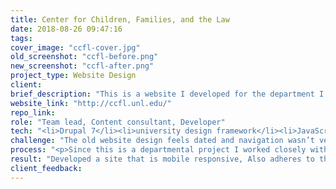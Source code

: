 ```yaml
---
title: Center for Children, Families, and the Law
date: 2018-08-26 09:47:16
tags:
cover_image: "ccfl-cover.jpg"
old_screenshot: "ccfl-before.png"
new_screenshot: "ccfl-after.png"
project_type: Website Design
client:
brief_description: "This is a website I developed for the department I worked in." 
website_link: "http://ccfl.unl.edu/"
repo_link:
role: "Team lead, Content consultant, Developer"
tech: "<li>Drupal 7</li><li>university design framework</li><li>JavaScript</li><li>SCSS</li><li>HTML</li><li>Twig</li>"
challenge: "The old website design feels dated and navigation wasn’t very user friendly. It was difficult to navigate and locate information. The site was in need of a complete redesign and move to the university’s Drupal system." 
process: "<p>Since this is a departmental project I worked closely with the department’s director, various project directors, and a graphic designer in the department. I hold frequent meetings with various stakeholders and gathered requirements and feedback about the existing site. Existing content was inventoried and old and unnecessary content was removed. I lead the conversations surrounding the purpose of the site and branding and proposed a new look, content and marketing strategy which was well received. I also created a more intuitive information architecture based off on the content strategy and the team’s discussions.</p><p>Working with the university’s custom framework, I designed and developed custom layouts and components inside of Drupal. I also wrote custom JS widgets using vanilla JavaScript. and one such example is an accessible accordion which is implemented using AMD.</p><p>I also incorporated inclusive design and principles and UX best practices to elevate the site from good to better.</p>"
result: "Developed a site that is mobile responsive, Also adheres to the organization’s branding guidelines and WCAG 2.0 AA web accessibility standards. On the backend, I created many templated custom content types to help ease site maintenance by content editors and allow dynamic content aggregation and display though complex views. The department director was very pleased with the fresh look and the much improved site navigation."
client_feedback:
---
```

